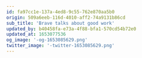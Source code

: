 ```yaml
---
id: fa97cc1e-137a-4ed8-9c55-762e870aa5b0
origin: 509a6eeb-116d-4010-aff2-74a9131b86cd
sub_title: 'Brave talks about good work'
updated_by: b40458fa-e73a-4f88-bfa1-570cd54b72e0
updated_at: 1653077536
og_image: '-og-1653085629.png'
twitter_image: '-twitter-1653085629.png'
---
```

